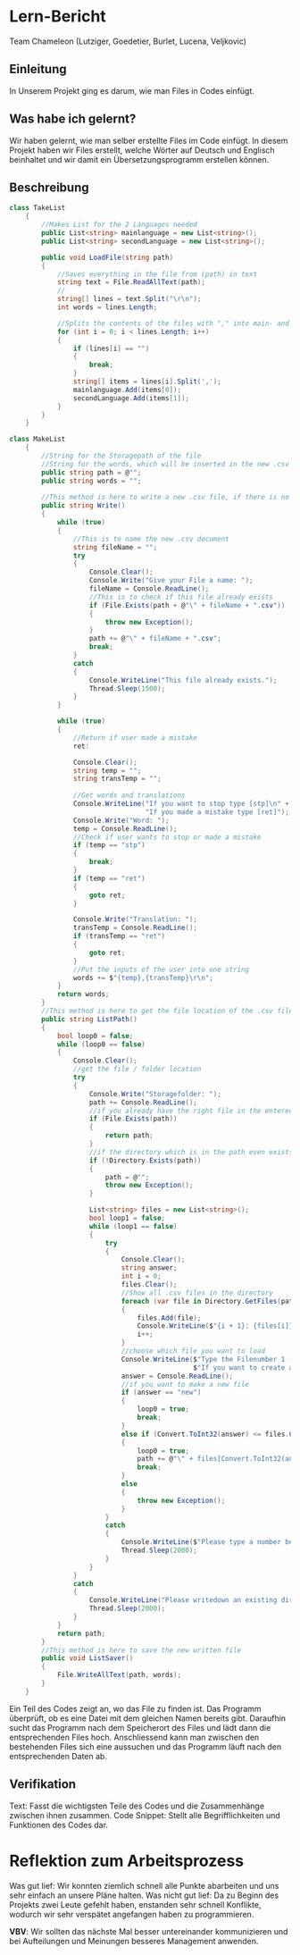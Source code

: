 
# Lern-Bericht
Team Chameleon (Lutziger, Goedetier, Burlet, Lucena, Veljkovic)

## Einleitung

In Unserem Projekt ging es darum, wie man Files in Codes einfügt.

## Was habe ich gelernt?

Wir haben gelernt, wie man selber erstellte Files im Code einfügt. In diesem Projekt haben wir Files erstellt, welche Wörter auf Deutsch und Englisch beinhaltet und wir damit ein Übersetzungsprogramm erstellen können.

## Beschreibung

```c#
class TakeList
    {
        //Makes List for the 2 Languages needed
        public List<string> mainlanguage = new List<string>();
        public List<string> secondLanguage = new List<string>();

        public void LoadFile(string path)
        {
            //Saves everything in the file from (path) in text
            string text = File.ReadAllText(path);
            //
            string[] lines = text.Split("\r\n");
            int words = lines.Length;

            //Splits the contents of the files with "," into main- and secondlanguage 
            for (int i = 0; i < lines.Length; i++)
            {
                if (lines[i] == "")
                {
                    break;
                }
                string[] items = lines[i].Split(',');
                mainlanguage.Add(items[0]);
                secondLanguage.Add(items[1]);
            }
        }
    }
```

```c#
class MakeList
    {
        //String for the Storagepath of the file
        //String for the words, which will be inserted in the new .csv file
        public string path = @"";
        public string words = "";
        
        //This method is here to write a new .csv file, if there is no existing .csv file
        public string Write()
        {
            while (true)
            {
                //This is to name the new .csv document
                string fileName = "";
                try
                {
                    Console.Clear();
                    Console.Write("Give your File a name: ");
                    fileName = Console.ReadLine();
                    //This is to check if this file already exists
                    if (File.Exists(path + @"\" + fileName + ".csv"))
                    {
                        throw new Exception();
                    }
                    path += @"\" + fileName + ".csv";
                    break;
                }
                catch
                {
                    Console.WriteLine("This file already exists.");
                    Thread.Sleep(1500);
                }
            }

            while (true)
            {
                //Return if user made a mistake
                ret:

                Console.Clear();
                string temp = "";
                string transTemp = "";
                
                //Get words and translations
                Console.WriteLine("If you want to stop type [stp]\n" +
                                  "If you made a mistake type [ret]");
                Console.Write("Word: ");
                temp = Console.ReadLine();
                //Check if user wants to stop or made a mistake
                if (temp == "stp")
                {
                    break;
                }
                if (temp == "ret")
                {
                    goto ret;
                }

                Console.Write("Translation: ");
                transTemp = Console.ReadLine();
                if (transTemp == "ret")
                {
                    goto ret;
                }
                //Put the inputs of the user into one string
                words += $"{temp},{transTemp}\r\n";
            }
            return words;
        }
        //This method is here to get the file location of the .csv file
        public string ListPath()
        {
            bool loop0 = false;
            while (loop0 == false)
            {
                Console.Clear();
                //get the file / folder location
                try
                {
                    Console.Write("Storagefolder: ");
                    path += Console.ReadLine();
                    //if you already have the right file in the entered path
                    if (File.Exists(path))
                    {
                        return path;
                    }
                    //if the directory which is in the path even exists
                    if (!Directory.Exists(path))
                    {
                        path = @"";
                        throw new Exception();
                    }

                    List<string> files = new List<string>();
                    bool loop1 = false;
                    while (loop1 == false)
                    {
                        try
                        {
                            Console.Clear();
                            string answer;
                            int i = 0;
                            files.Clear();
                            //Show all .csv files in the directory
                            foreach (var file in Directory.GetFiles(path, "*.csv").Select(Path.GetFileName))
                            {
                                files.Add(file);
                                Console.WriteLine($"{i + 1}: {files[i]}");
                                i++;
                            }
                            //choose which file you want to load
                            Console.WriteLine($"Type the Filenumber 1 - {files.Count}\n" +
                                              $"If you want to create a new file type [new]");
                            answer = Console.ReadLine();
                            //if you want to make a new file
                            if (answer == "new")
                            {
                                loop0 = true;
                                break;
                            }
                            else if (Convert.ToInt32(answer) <= files.Count() && Convert.ToInt32(answer) > 0)
                            {
                                loop0 = true;
                                path += @"\" + files[Convert.ToInt32(answer) - 1];
                                break;
                            }
                            else
                            {
                                throw new Exception();
                            }
                        }
                        catch
                        {
                            Console.WriteLine($"Please type a number between 1 and {files.Count()} or new.");
                            Thread.Sleep(2000);
                        }
                    }
                }
                catch
                {
                    Console.WriteLine("Please writedown an existing directory Path");
                    Thread.Sleep(2000);
                }
            }
            return path;
        }
        //This method is here to save the new written file
        public void ListSaver()
        {
            File.WriteAllText(path, words);
        }
    }
```
Ein Teil des Codes zeigt an, wo das File zu finden ist. Das Programm überprüft, ob es eine Datei mit dem gleichen Namen bereits gibt. Daraufhin sucht das Programm nach dem Speicherort des Files und lädt dann die entsprechenden Files hoch. Anschliessend kann man zwischen den bestehenden Files sich eine aussuchen und das Programm läuft nach den entsprechenden Daten ab.



## Verifikation

Text: Fasst die wichtigsten Teile des Codes und die Zusammenhänge zwischen ihnen zusammen.
Code Snippet: Stellt alle Begrifflichkeiten und Funktionen des Codes dar.

# Reflektion zum Arbeitsprozess

Was gut lief: Wir konnten ziemlich schnell alle Punkte abarbeiten und uns sehr einfach an unsere Pläne halten.
Was nicht gut lief: Da zu Beginn des Projekts zwei Leute gefehlt haben, enstanden sehr schnell Konflikte, wodurch wir sehr verspätet angefangen haben zu programmieren.

**VBV**: Wir sollten das nächste Mal besser untereinander kommunizieren und bei Aufteilungen und Meinungen besseres Management anwenden.
